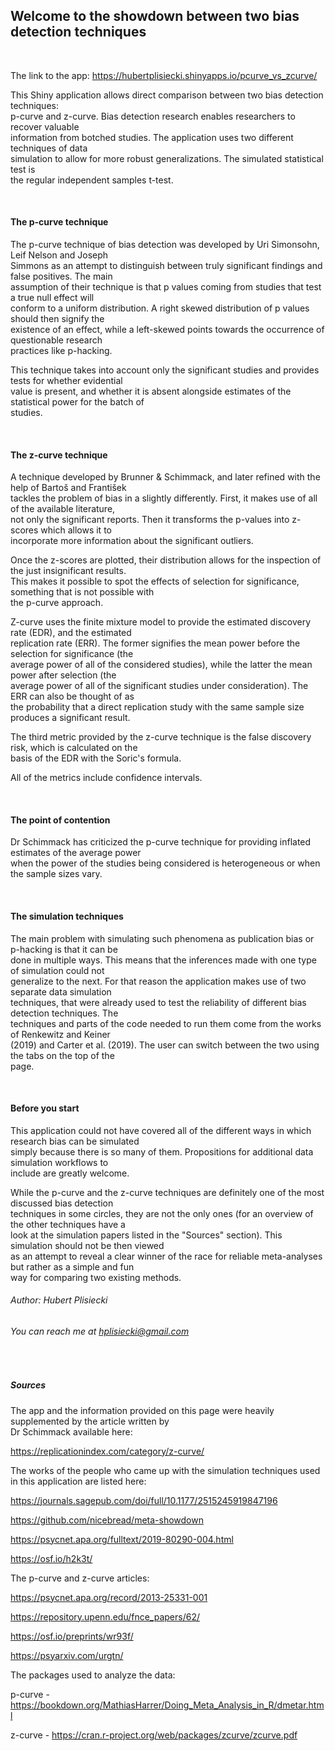 ## Welcome to the showdown between two bias detection techniques 
&nbsp;
&nbsp;
&nbsp;

The link to the app:
https://hubertplisiecki.shinyapps.io/pcurve_vs_zcurve/


This Shiny application allows direct comparison between two bias detection techniques:  
p-curve and z-curve. Bias detection research enables researchers to recover valuable  
information from botched studies. The application uses two different techniques of data  
simulation to allow for more robust generalizations. The simulated statistical test is  
the regular independent samples t-test.

&nbsp;
&nbsp;

#### The p-curve technique

The p-curve technique of bias detection was developed by Uri Simonsohn, Leif Nelson and Joseph  
Simmons as an attempt to distinguish between truly significant findings and false positives. The main  
assumption of their technique is that p values coming from studies that test a true null effect will  
conform to a uniform distribution. A right skewed distribution of p values should then signify the  
existence of an effect, while a left-skewed points towards the occurrence of questionable research  
practices like p-hacking. 

This technique takes into account only the significant studies and provides tests for whether evidential  
value is present, and whether it is absent alongside estimates of the statistical power for the batch of   
studies.


&nbsp;
&nbsp;

#### The z-curve technique

A technique developed by Brunner & Schimmack, and later refined with the help of Bartoš and František  
tackles the problem of bias in a slightly differently. First, it makes use of all of the available literature,  
not only the significant reports. Then it transforms the p-values into z-scores which allows it to  
incorporate more information about the significant outliers. 

Once the z-scores are plotted, their distribution allows for the inspection of the just insignificant results.  
This makes it possible to spot the effects of selection for significance, something that is not possible with  
the p-curve approach. 

Z-curve uses the finite mixture model to provide the estimated discovery rate (EDR), and the estimated  
replication rate (ERR). The former signifies the mean power before the selection for significance (the  
average power of all of the considered studies), while the latter the mean power after selection (the  
average power of all of the significant studies under consideration). The ERR can also be thought of as  
the probability that a direct replication study with the same sample size produces a significant result. 

The third metric provided by the z-curve technique is the false discovery risk, which is calculated on the  
basis of the EDR with the Soric's formula. 

All of the metrics include confidence intervals. 

&nbsp;
&nbsp;

#### The point of contention


Dr Schimmack has criticized the p-curve technique for providing inflated estimates of the average power  
when the power of the studies being considered is heterogeneous or when the sample sizes vary.  

&nbsp;
&nbsp;

#### The simulation techniques

The main problem with simulating such phenomena as publication bias or p-hacking is that it can be  
done in multiple ways. This means that the inferences made with one type of simulation could not  
generalize to the next. For that reason the application makes use of two separate data simulation  
techniques, that were already used to test the reliability of different bias detection techniques. The  
techniques and parts of the code needed to run them come from the works of Renkewitz and Keiner  
(2019) and Carter et al. (2019). The user can switch between the two using the tabs on the top of the  
page.

&nbsp;
&nbsp;

#### Before you start

This application could not have covered all of the different ways in which research bias can be simulated  
simply because there is so many of them. Propositions for additional data simulation workflows to  
include are greatly welcome.  

While the p-curve and the z-curve techniques are definitely one of the most discussed bias detection  
techniques in some circles, they are not the only ones (for an overview of the other techniques have a  
look at the simulation papers listed in the "Sources" section). This simulation should not be then viewed  
as an attempt to reveal a clear winner of the race for reliable meta-analyses but rather as a simple and fun  
way for comparing two existing methods. 

###### Author:  Hubert Plisiecki
###### You can reach me at hplisiecki@gmail.com


&nbsp;
&nbsp;
&nbsp;
##### Sources

The app and the information provided on this page were heavily supplemented by the article written by  
Dr Schimmack available here:

https://replicationindex.com/category/z-curve/  

The works of the people who came up with the simulation techniques used in this application are listed here:

https://journals.sagepub.com/doi/full/10.1177/2515245919847196
  
https://github.com/nicebread/meta-showdown  

https://psycnet.apa.org/fulltext/2019-80290-004.html
  
https://osf.io/h2k3t/  
  
The p-curve and z-curve articles:
  
https://psycnet.apa.org/record/2013-25331-001 
  
https://repository.upenn.edu/fnce_papers/62/    
  
https://osf.io/preprints/wr93f/ 
   
https://psyarxiv.com/urgtn/
  
The packages used to analyze the data:

p-curve - https://bookdown.org/MathiasHarrer/Doing_Meta_Analysis_in_R/dmetar.html

z-curve - https://cran.r-project.org/web/packages/zcurve/zcurve.pdf
